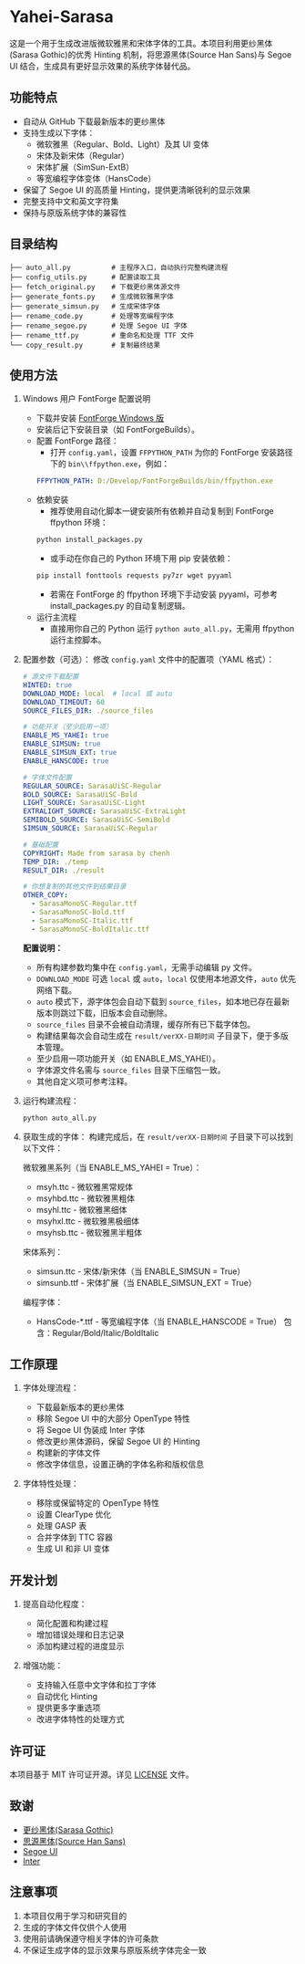 # Yahei-Sarasa

这是一个用于生成改进版微软雅黑和宋体字体的工具。本项目利用更纱黑体(Sarasa Gothic)的优秀 Hinting 机制，将思源黑体(Source Han Sans)与 Segoe UI 结合，生成具有更好显示效果的系统字体替代品。

## 功能特点

- 自动从 GitHub 下载最新版本的更纱黑体
- 支持生成以下字体：
  - 微软雅黑（Regular、Bold、Light）及其 UI 变体
  - 宋体及新宋体（Regular）
  - 宋体扩展（SimSun-ExtB）
  - 等宽编程字体变体（HansCode）
- 保留了 Segoe UI 的高质量 Hinting，提供更清晰锐利的显示效果
- 完整支持中文和英文字符集
- 保持与原版系统字体的兼容性

## 目录结构

```
├── auto_all.py          # 主程序入口，自动执行完整构建流程
├── config_utils.py      # 配置读取工具
├── fetch_original.py    # 下载更纱黑体源文件
├── generate_fonts.py    # 生成微软雅黑字体
├── generate_simsun.py   # 生成宋体字体
├── rename_code.py       # 处理等宽编程字体
├── rename_segoe.py      # 处理 Segoe UI 字体
├── rename_ttf.py        # 重命名和处理 TTF 文件
└── copy_result.py       # 复制最终结果
```

## 使用方法

1. Windows 用户 FontForge 配置说明
   - 下载并安装 [FontForge Windows 版](https://fontforge.org/en-US/downloads/windows-dl/)
   - 安装后记下安装目录（如 FontForgeBuilds）。
   - 配置 FontForge 路径：
     - 打开 `config.yaml`，设置 `FFPYTHON_PATH` 为你的 FontForge 安装路径下的 `bin\\ffpython.exe`，例如：
     ```yaml
     FFPYTHON_PATH: D:/Develop/FontForgeBuilds/bin/ffpython.exe
     ```
   - 依赖安装
     - 推荐使用自动化脚本一键安装所有依赖并自动复制到 FontForge ffpython 环境：
     ```bash
     python install_packages.py
     ```
     - 或手动在你自己的 Python 环境下用 pip 安装依赖：
     ```bash
     pip install fonttools requests py7zr wget pyyaml
     ```
     - 若需在 FontForge 的 ffpython 环境下手动安装 pyyaml，可参考 install_packages.py 的自动复制逻辑。
   - 运行主流程
     - 直接用你自己的 Python 运行 `python auto_all.py`，无需用 ffpython 运行主控脚本。

2. 配置参数（可选）：
   修改 `config.yaml` 文件中的配置项（YAML 格式）：
   ```yaml
   # 源文件下载配置
   HINTED: true
   DOWNLOAD_MODE: local  # local 或 auto
   DOWNLOAD_TIMEOUT: 60
   SOURCE_FILES_DIR: ./source_files

   # 功能开关（至少启用一项）
   ENABLE_MS_YAHEI: true
   ENABLE_SIMSUN: true
   ENABLE_SIMSUN_EXT: true
   ENABLE_HANSCODE: true

   # 字体文件配置
   REGULAR_SOURCE: SarasaUiSC-Regular
   BOLD_SOURCE: SarasaUiSC-Bold
   LIGHT_SOURCE: SarasaUiSC-Light
   EXTRALIGHT_SOURCE: SarasaUiSC-ExtraLight
   SEMIBOLD_SOURCE: SarasaUiSC-SemiBold
   SIMSUN_SOURCE: SarasaUiSC-Regular

   # 基础配置
   COPYRIGHT: Made from sarasa by chenh
   TEMP_DIR: ./temp
   RESULT_DIR: ./result

   # 你想复制的其他文件到结果目录
   OTHER_COPY:
     - SarasaMonoSC-Regular.ttf
     - SarasaMonoSC-Bold.ttf
     - SarasaMonoSC-Italic.ttf
     - SarasaMonoSC-BoldItalic.ttf
   ```
   
   **配置说明：**
   - 所有构建参数均集中在 `config.yaml`，无需手动编辑 py 文件。
   - `DOWNLOAD_MODE` 可选 `local` 或 `auto`，`local` 仅使用本地源文件，`auto` 优先网络下载。
   - `auto` 模式下，源字体包会自动下载到 `source_files`，如本地已存在最新版本则跳过下载，旧版本会自动删除。
   - `source_files` 目录不会被自动清理，缓存所有已下载字体包。
   - 构建结果每次会自动生成在 `result/verXX-日期时间` 子目录下，便于多版本管理。
   - 至少启用一项功能开关（如 ENABLE_MS_YAHEI）。
   - 字体源文件名需与 `source_files` 目录下压缩包一致。
   - 其他自定义项可参考注释。

3. 运行构建流程：
   ```bash
   python auto_all.py
   ```

4. 获取生成的字体：
   构建完成后，在 `result/verXX-日期时间` 子目录下可以找到以下文件：
   
   微软雅黑系列（当 ENABLE_MS_YAHEI = True）：
   - msyh.ttc - 微软雅黑常规体
   - msyhbd.ttc - 微软雅黑粗体
   - msyhl.ttc - 微软雅黑细体
   - msyhxl.ttc - 微软雅黑极细体
   - msyhsb.ttc - 微软雅黑半粗体
   
   宋体系列：
   - simsun.ttc - 宋体/新宋体（当 ENABLE_SIMSUN = True）
   - simsunb.ttf - 宋体扩展（当 ENABLE_SIMSUN_EXT = True）
   
   编程字体：
   - HansCode-*.ttf - 等宽编程字体（当 ENABLE_HANSCODE = True）
     包含：Regular/Bold/Italic/BoldItalic

## 工作原理

1. 字体处理流程：
   - 下载最新版本的更纱黑体
   - 移除 Segoe UI 中的大部分 OpenType 特性
   - 将 Segoe UI 伪装成 Inter 字体
   - 修改更纱黑体源码，保留 Segoe UI 的 Hinting
   - 构建新的字体文件
   - 修改字体信息，设置正确的字体名称和版权信息

2. 字体特性处理：
   - 移除或保留特定的 OpenType 特性
   - 设置 ClearType 优化
   - 处理 GASP 表
   - 合并字体到 TTC 容器
   - 生成 UI 和非 UI 变体

## 开发计划

1. 提高自动化程度：
   - 简化配置和构建过程
   - 增加错误处理和日志记录
   - 添加构建过程的进度显示

2. 增强功能：
   - 支持输入任意中文字体和拉丁字体
   - 自动优化 Hinting
   - 提供更多字重选项
   - 改进字体特性的处理方式

## 许可证

本项目基于 MIT 许可证开源。详见 [LICENSE](LICENSE) 文件。

## 致谢

- [更纱黑体(Sarasa Gothic)](https://github.com/be5invis/Sarasa-Gothic)
- [思源黑体(Source Han Sans)](https://github.com/adobe-fonts/source-han-sans)
- [Segoe UI](https://learn.microsoft.com/en-us/typography/font-list/segoe-ui)
- [Inter](https://github.com/rsms/inter)

## 注意事项

1. 本项目仅用于学习和研究目的
2. 生成的字体文件仅供个人使用
3. 使用前请确保遵守相关字体的许可条款
4. 不保证生成字体的显示效果与原版系统字体完全一致